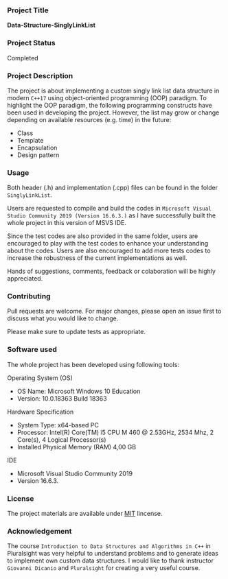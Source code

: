 

### Project Title
**Data-Structure-SinglyLinkList**

### Project Status
Completed


### Project Description
The project is about implementing a custom singly link list data structure in modern `C++17` using object-oriented programming (OOP) paradigm. To highlight the OOP paradigm, the following programming constructs have been used in developing the project. However, the list may grow or change depending on available resources (e.g. time) in the future:

- Class
- Template
- Encapsulation
- Design pattern


### Usage
Both header (.h) and implementation (.cpp) files can be found in the folder `SinglyLinkList`. 

Users are requested to compile and build the codes in `Microsoft Visual Studio Community 2019 (Version 16.6.3.)` as I have successfully built the whole project in this version of MSVS IDE. 

Since the test codes are also provided in the same folder, users are encouraged to play with the test codes to enhance your understanding about the codes. Users are also encouraged to add more tests codes to increase the robustness of the current implementations as well. 

Hands of suggestions, comments, feedback or colaboration will be highly appreciated. 


### Contributing
Pull requests are welcome. For major changes, please open an issue first to discuss what you would like to change.

Please make sure to update tests as appropriate.

### Software used
The whole project has been developed using following tools:

Operating System (OS)
- OS Name: Microsoft Windows 10 Education
- Version: 10.0.18363 Build 18363

Hardware Specification
- System Type: x64-based PC
- Processor: Intel(R) Core(TM) i5 CPU M 460 @ 2.53GHz, 2534 Mhz, 2 Core(s), 4 Logical Processor(s)
- Installed Physical Memory (RAM) 4,00 GB


IDE
- Microsoft Visual Studio Community 2019 
- Version 16.6.3. 


### License

The project materials are available under [MIT](https://choosealicense.com/licenses/mit/) lincense.

### Acknowledgement

The course `Introduction to Data Structures and Algorithms in C++` in Pluralsight was very helpful to understand problems and to generate ideas to implement own custom data structures. I would like to thank instructor `Giovanni Dicanio` and `Pluralsight` for creating a very useful course.  
